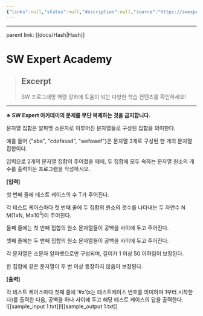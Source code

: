 ```yaml
---
{"links":null,"status":null,"description":null,"source":"https://swexpertacademy.com/main/talk/codeBattle/problemDetail.do?contestProbId=AV-Un3G64SUDFAXr&categoryId=AYWab_JKjkwDFAQK&categoryType=BATTLE&battleMainPageIndex=1","author":null,"title":"문자열 교집합","created":"2023-02-16T20:36:34","categories":null,"aliases":null,"tags":["hash"],"state":"Pass","date created":"Thursday, February 16th 2023, 8:36:34 pm","date modified":"Monday, February 27th 2023, 6:20:45 pm","updated":"2024-12-23T18:44:47","dg-publish":true,"permalink":"/docs/algorithms//","dgPassFrontmatter":true}
---
```



---
parent link: [[docs/Hash\|Hash]]

# SW Expert Academy

> ## Excerpt
> SW 프로그래밍 역량 강화에 도움이 되는 다양한 학습 컨텐츠를 확인하세요!

---
**※ SW Expert 아카데미의 문제를 무단 복제하는 것을 금지합니다.**

문자열 집합은 알파멧 소문자로 이루어진 문자열들로 구성된 집합을 의미한다.

예를 들어 {"aba", "cdefasad", "wefawef"}은 문자열 3개로 구성된 한 개의 문자열 집합이다.

입력으로 2개의 문자열 집합이 주어졌을 때에, 두 집합에 모두 속하는 문자열 원소의 개수를 출력하는 프로그램을 작성하시오.

**\[입력\]**

첫 번째 줄에 테스트 케이스의 수 T가 주어진다.

각 테스트 케이스마다 첫 번째 줄에 두 집합의 원소의 갯수를 나타내는 두 자연수 N M(1≤N, M≤10<sup>5</sup>)이 주어진다.

둘째 줄에는 첫 번째 집합의 원소 문자열들이 공백을 사이에 두고 주어진다.

셋째 줄에는 두 번째 집합의 원소 문자열들이 공백을 사이에 두고 주어진다.

각 문자열은 소문자 알파벳으로만 구성되며, 길이가 1 이상 50 이하임이 보장된다.

한 집합에 같은 문자열이 두 번 이상 등장하지 않음이 보장된다.

**\[출력\]**

각 테스트 케이스마다 첫째 줄에 ‘#x’(x는 테스트케이스 번호를 의미하며 1부터 시작한다)를 출력한 다음, 공백을 하나 사이에 두고 해당 테스트 케이스의 답을 출력한다.  
![[sample_input 1.txt]]![[sample_output 1.txt]]
